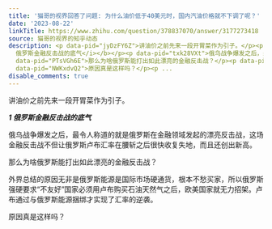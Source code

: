 ```yaml
---
title: '猫哥的视界回答了问题: 为什么油价低于40美元时，国内汽油价格就不下调了呢？'
date: '2023-08-22'
linkTitle: https://www.zhihu.com/question/378837070/answer/3177273418
source: 猫哥的视界的知乎动态
description: <p data-pid="jyDzFY6Z">讲油价之前先来一段开胃菜作为引子。</p><p data-pid="bcNgfPI5"><b><i>1
  俄罗斯金融反击战的底气</i></b></p><p data-pid="txk28VXt">俄乌战争爆发之后，最令人称道的就是俄罗斯在金融领域发起的漂亮反击战，这场金融反击战不但让俄罗斯卢布汇率在腰斩之后很快收复失地，而且还创出新高。</p><p
  data-pid="PTsVGh6E">那么为啥俄罗斯能打出如此漂亮的金融反击战？</p><p data-pid="2wXY-Tv5">外界总结的原因无非是俄罗斯能源是国际市场硬通货，根本不愁买家，所以俄罗斯强硬要求“不友好”国家必须用卢布购买石油天然气之后，欧美国家就无力招架。卢布通过与俄罗斯能源捆绑才实现了汇率的逆袭。</p><p
  data-pid="NWKxdvQ2">原因真是这样吗？</p><p ...
disable_comments: true
---
```

<p data-pid="jyDzFY6Z">讲油价之前先来一段开胃菜作为引子。</p><p data-pid="bcNgfPI5"><b><i>1 俄罗斯金融反击战的底气</i></b></p><p data-pid="txk28VXt">俄乌战争爆发之后，最令人称道的就是俄罗斯在金融领域发起的漂亮反击战，这场金融反击战不但让俄罗斯卢布汇率在腰斩之后很快收复失地，而且还创出新高。</p><p data-pid="PTsVGh6E">那么为啥俄罗斯能打出如此漂亮的金融反击战？</p><p data-pid="2wXY-Tv5">外界总结的原因无非是俄罗斯能源是国际市场硬通货，根本不愁买家，所以俄罗斯强硬要求“不友好”国家必须用卢布购买石油天然气之后，欧美国家就无力招架。卢布通过与俄罗斯能源捆绑才实现了汇率的逆袭。</p><p data-pid="NWKxdvQ2">原因真是这样吗？</p><p ...